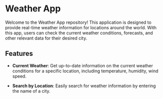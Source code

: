 # Weather App

Welcome to the Weather App repository! This application is designed to provide real-time weather information for locations around the world. With this app, users can check the current weather conditions, forecasts, and other relevant data for their desired city.

## Features

- **Current Weather**: Get up-to-date information on the current weather conditions for a specific location, including temperature, humidity, wind speed.

- **Search by Location**: Easily search for weather information by entering the name of a city.

